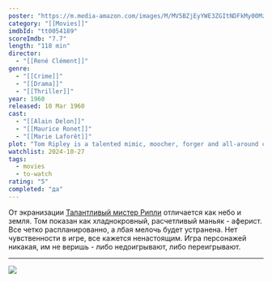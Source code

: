 ```yaml
---
poster: "https://m.media-amazon.com/images/M/MV5BZjEyYWE3ZGItNDFkMy00MzBmLWFlNTEtYzQ3MDRjN2FkZGUxXkEyXkFqcGc@._V1_SX300.jpg"
category: "[[Movies]]"
imdbId: "tt0054189"
scoreImdb: "7.7"
length: "118 min"
director: 
  - "[[René Clément]]"
genre: 
  - "[[Crime]]"
  - "[[Drama]]"
  - "[[Thriller]]"
year: 1960
released: 10 Mar 1960
cast: 
  - "[[Alain Delon]]"
  - "[[Maurice Ronet]]"
  - "[[Marie Laforêt]]"
plot: "Tom Ripley is a talented mimic, moocher, forger and all-around criminal improviser; but there's more to Tom Ripley than even he can guess."
watchlist: 2024-10-27
tags: 
  - movies
  - to-watch
rating: "5"
completed: "да"
---
```

От экранизации [Талантливый мистер Рипли](Кино/Талантливый%20мистер%20Рипли.md) отличается как небо и земля. Том показан как хладнокровный, расчетливый маньяк - аферист. Все четко распланированно, а лбая мелочь будет устранена. Нет чувственности в игре, все кажется ненастоящим. Игра персонажей никакая, им не веришь - либо недоигрывают, либо переигрывают. 

---
![](https://m.media-amazon.com/images/M/MV5BZjEyYWE3ZGItNDFkMy00MzBmLWFlNTEtYzQ3MDRjN2FkZGUxXkEyXkFqcGc@._V1_SX300.jpg)